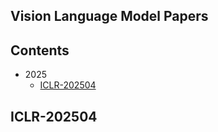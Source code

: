 ## Vision Language Model Papers

## Contents
- 2025
  - [ICLR-202504](#iclr-202504)

## ICLR-202504

<!--stackedit_data:
eyJoaXN0b3J5IjpbMTIyNjU1MjczMSw1MTY1NzQyMTcsMjAzOT
E5MDY1LDcyODE0OTg4OV19
-->